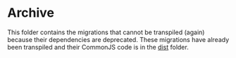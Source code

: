 # Archive 

This folder contains the migrations that cannot be transpiled (again) because their dependencies are deprecated.
These migrations have already been transpiled and their CommonJS code is in the [dist](dist) folder.

